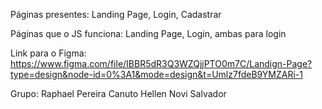 Páginas presentes: Landing Page, Login, Cadastrar

Páginas que o JS funciona: Landing Page, Login, ambas para login

Link para o Figma: https://www.figma.com/file/IBBR5dR3Q3WZQjjPTO0m7C/Landign-Page?type=design&node-id=0%3A1&mode=design&t=Umlz7fdeB9YMZARi-1

Grupo: Raphael Pereira Canuto
       Hellen Novi Salvador